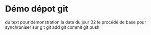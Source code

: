 # Démo dépot git
du text pour démonstration
la date du jour 02
le procédé de base pour synchroniser sur git
git add
git commit 
git push